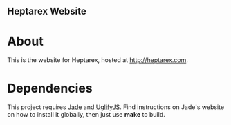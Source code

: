 ## Heptarex Website

# About

This is the website for Heptarex, hosted at http://heptarex.com.

# Dependencies

This project requires [Jade](http://jade-lang.com/) and [UglifyJS](https://github.com/mishoo/UglifyJS2). Find instructions on Jade's website on how to install it globally, then just use __make__ to build.